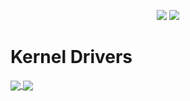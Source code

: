 <p align = "center">
  <img src = "https://github-readme-stats.vercel.app/api?username=uefishell&show_icons=true&theme=tokyonight&line_height=27">
  <img src = "https://github-readme-stats.vercel.app/api/top-langs/?username=uefishell&hide=css,java,html&theme=tokyonight">
</p>

# Kernel Drivers
<a href="https://github.com/uefishell/data-ptr-driver"> 
  <img align="center" src="https://github-readme-stats.vercel.app/api/pin/?username=uefishell&repo=data-ptr-driver&theme=dark" />
</a>
<a href="https://github.com/uefishell/ioctl-kernel-driver"> 
  <img align="center" src="https://github-readme-stats.vercel.app/api/pin/?username=uefishell&repo=ioctl-kernel-driver&theme=dark" />
</a>
